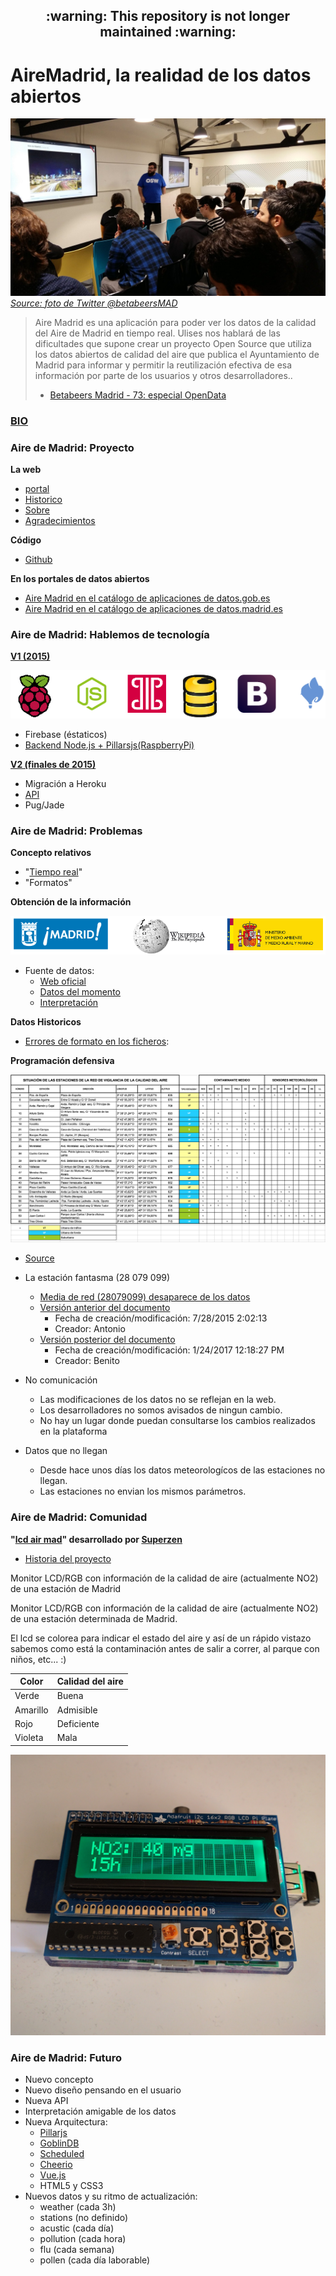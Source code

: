 <h2 align="center">:warning: This repository is not longer maintained :warning:</h2>

# AireMadrid, la realidad de los datos abiertos

![foto](assets/evento.jpg)
*[Source: foto de Twitter @betabeersMAD](https://twitter.com/betabeersMAD/status/842443319275868160)*


> Aire Madrid es una aplicación para poder ver los datos de la calidad del Aire de Madrid en tiempo real. Ulises nos hablará de las dificultades que supone crear un proyecto Open Source que utiliza los datos abiertos de calidad del aire que publica el Ayuntamiento de Madrid para informar y permitir la reutilización efectiva de esa información por parte de los usuarios y otros desarrolladores..
> - [Betabeers Madrid - 73: especial OpenData](https://betabeers.com/event/betabeers-madrid-73-especial-opendata-5201/)


### [BIO](bio.md)

### Aire de Madrid: Proyecto

**La web**
- [portal](http://airemadrid.herokuapp.com)
- [Historico](http://airemadrid.herokuapp.com/historico)
- [Sobre](http://airemadrid.herokuapp.com/sobre)
- [Agradecimientos](http://airemadrid.herokuapp.com/agradecimientos)

**Código**
- [Github](https://github.com/UlisesGascon/Aire-Madrid)

**En los portales de datos abiertos**
- [Aire Madrid en el catálogo de aplicaciones de datos.gob.es](http://datos.gob.es/es/node/473)
- [Aire Madrid en el catálogo de aplicaciones de datos.madrid.es](http://datos.madrid.es/portal/site/egob/menuitem.400a817358ce98c34e937436a8a409a0/?page=0&vgnextoid=994612b9ace9f310VgnVCM100000171f5a0aRCRD&vgnextchannel=994612b9ace9f310VgnVCM100000171f5a0aRCRD&vgnextfmt=default)

### Aire de Madrid: Hablemos de tecnología

**[V1 (2015)](https://github.com/UlisesGascon/Aire-Madrid/releases/tag/1.0.0)**

![](assets/stack-v1.png)

- Firebase (éstaticos)
- [Backend Node.js + Pillarsjs(RaspberryPi)](assets/server.png)


**[V2 (finales de 2015)](https://github.com/UlisesGascon/Aire-Madrid/releases/tag/2.0.0)**

- Migración a Heroku
- [API](https://github.com/UlisesGascon/Aire-Madrid#api)
- Pug/Jade


### Aire de Madrid: Problemas

**Concepto relativos**

- "[Tiempo real](http://datos.madrid.es/sites/v/index.jsp?vgnextoid=b8c427a272e4e410VgnVCM2000000c205a0aRCRD&vgnextchannel=374512b9ace9f310VgnVCM100000171f5a0aRCRD)"
- "Formatos"

**Obtención de la información**

![](assets/datos.png)

- Fuente de datos:
    - [Web oficial](http://datos.madrid.es/portal/site/egob/menuitem.c05c1f754a33a9fbe4b2e4b284f1a5a0/?vgnextoid=41e01e007c9db410VgnVCM2000000c205a0aRCRD&vgnextchannel=374512b9ace9f310VgnVCM100000171f5a0aRCRD)
    - [Datos del momento](http://www.mambiente.munimadrid.es/opendata/horario.txt)
    - [Interpretación](http://datos.madrid.es/FWProjects/egob/contenidos/datasets/ficheros/Interprete_ficheros_%20calidad_%20del_%20aire_global.pdf)

**Datos Historicos**

- [Errores de formato en los ficheros](http://airemadrid.herokuapp.com/historico):


**Programación defensiva**

![](assets/estaciones_datos.png)

- [Source](http://datos.madrid.es/sites/v/index.jsp?vgnextoid=9e42c176313eb410VgnVCM1000000b205a0aRCRD&vgnextchannel=374512b9ace9f310VgnVCM100000171f5a0aRCRD)

- La estación fantasma (28 079 099)
    - [Media de red (28079099) desaparece de los datos](http://datos.madrid.es/portal/site/egob/menuitem.c05c1f754a33a9fbe4b2e4b284f1a5a0/?vgnextoid=41e01e007c9db410VgnVCM2000000c205a0aRCRD&vgnextchannel=374512b9ace9f310VgnVCM100000171f5a0aRCRD&vgnextfmt=default#1014)
    - [Versión anterior del documento](http://datos.madrid.es/FWProjects/egob/contenidos/datasets/ficheros/MedioAmbiente_CalidadAire/Interpretacion_datos_horarios_diarios.pdf)
        - Fecha de creación/modificación: 7/28/2015 2:02:13   
        - Creador: Antonio
    - [Versión posterior del documento](http://datos.madrid.es/FWProjects/egob/contenidos/datasets/ficheros/Interprete_ficheros_%20calidad_%20del_%20aire_global.pdf)
        - Fecha de creación/modificación: 1/24/2017 12:18:27 PM
        - Creador: Benito

- No comunicación
    - Las modificaciones de los datos no se reflejan en la web.
    - Los desarrolladores no somos avisados de ningun cambio.
    - No hay un lugar donde puedan consultarse los cambios realizados en la plataforma

- Datos que no llegan
    - Desde hace unos días los datos meteorologícos de las estaciones no llegan.
    - Las estaciones no envian los mismos parámetros.


### Aire de Madrid: Comunidad

**"[lcd air mad](https://github.com/superzen/lcd-air-mad/)" desarrollado por [Superzen](https://github.com/superzen)**

- [Historia del proyecto](https://github.com/superzen/lcd-air-mad/issues/1)

Monitor LCD/RGB con información de la calidad de aire (actualmente NO2) de una estación de Madrid


Monitor LCD/RGB con información de la calidad de aire (actualmente NO2) 
de una estación determinada de Madrid.

El lcd se colorea para indicar el estado del aire y así de 
un rápido vistazo sabemos como está la contaminación
antes de salir a correr, al parque con niños, etc... :)


Color | Calidad del aire
------|------------------
Verde | Buena 
Amarillo | Admisible 
Rojo | Deficiente 
Violeta | Mala


![Prototipo](assets/dispositivo.jpg)


### Aire de Madrid: Futuro

- Nuevo concepto
- Nuevo diseño pensando en el usuario
- Nueva API
- Interpretación amigable de los datos
- Nueva Arquitectura:
    - [Pillarjs](http://pillarsjs.com/)
    - [GoblinDB](http://goblindb.osweekends.com/)
    - [Scheduled](https://www.npmjs.com/package/scheduled)
    - [Cheerio](https://cheerio.js.org/)
    - [Vue.js](https://vuejs.org/)
    - HTML5 y CSS3
- Nuevos datos y su ritmo de actualización:
    - weather (cada 3h)
    - stations (no definido)
    - acustic (cada día)
    - pollution (cada hora)
    - flu (cada semana)
    - pollen (cada día laborable)
